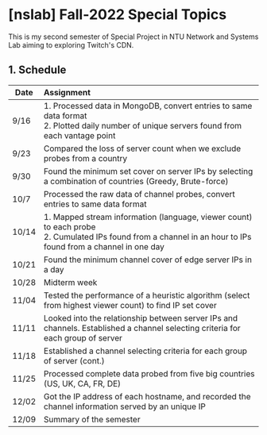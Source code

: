 # [nslab] Fall-2022 Special Topics

This is my second semester of Special Project in NTU Network and Systems Lab aiming to exploring Twitch's CDN.

## 1. Schedule

| Date  | Assignment                                                                                                                                                         |
| ----- |:------------------------------------------------------------------------------------------------------------------------------------------------------------------ |
| 9/16  | 1. Processed data in MongoDB, convert entries to same data format <br> 2. Plotted daily number of unique servers found from each vantage point|
| 9/23  | Compared the loss of server count when we exclude probes from a country |
| 9/30  | Found the minimum set cover on server IPs by selecting a combination of countries (Greedy, Brute-force) |
| 10/7  | Processed the raw data of channel probes, convert entries to same data format |
| 10/14 | 1. Mapped stream information (language, viewer count) to each probe <br> 2. Cumulated IPs found from a channel in an hour to IPs found from a channel in one day |
| 10/21 | Found the minimum channel cover of edge server IPs in a day |
| 10/28 | Midterm week |
| 11/04 | Tested the performance of a heuristic algorithm (select from highest viewer count) to find IP set cover |
| 11/11 | Looked into the relationship between server IPs and channels. Established a channel selecting criteria for each group of server | 
| 11/18 | Established a channel selecting criteria for each group of server (cont.) | 
| 11/25 | Processed complete data probed from five big countries (US, UK, CA, FR, DE) |
| 12/02 | Got the IP address of each hostname, and recorded the channel information served by an unique IP |
| 12/09 | Summary of the semester |
